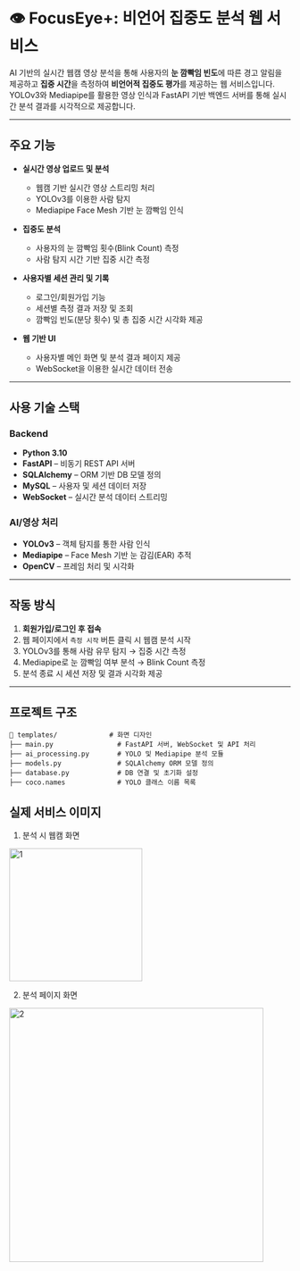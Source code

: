 # 👁️ FocusEye+: 비언어 집중도 분석 웹 서비스

AI 기반의 실시간 웹캠 영상 분석을 통해 사용자의 **눈 깜빡임 빈도**에 따른 경고 알림을 제공하고 **집중 시간**을 측정하여 **비언어적 집중도 평가**를 제공하는 웹 서비스입니다.  
YOLOv3와 Mediapipe를 활용한 영상 인식과 FastAPI 기반 백엔드 서버를 통해 실시간 분석 결과를 시각적으로 제공합니다.

---

## 주요 기능

- **실시간 영상 업로드 및 분석**
  - 웹캠 기반 실시간 영상 스트리밍 처리
  - YOLOv3를 이용한 사람 탐지
  - Mediapipe Face Mesh 기반 눈 깜빡임 인식

- **집중도 분석**
  - 사용자의 눈 깜빡임 횟수(Blink Count) 측정
  - 사람 탐지 시간 기반 집중 시간 측정

- **사용자별 세션 관리 및 기록**
  - 로그인/회원가입 기능
  - 세션별 측정 결과 저장 및 조회
  - 깜빡임 빈도(분당 횟수) 및 총 집중 시간 시각화 제공

- **웹 기반 UI**
  - 사용자별 메인 화면 및 분석 결과 페이지 제공
  - WebSocket을 이용한 실시간 데이터 전송

---

## 사용 기술 스택

### Backend
- **Python 3.10**
- **FastAPI** – 비동기 REST API 서버
- **SQLAlchemy** – ORM 기반 DB 모델 정의
- **MySQL** – 사용자 및 세션 데이터 저장
- **WebSocket** – 실시간 분석 데이터 스트리밍

### AI/영상 처리
- **YOLOv3** – 객체 탐지를 통한 사람 인식
- **Mediapipe** – Face Mesh 기반 눈 감김(EAR) 추적
- **OpenCV** – 프레임 처리 및 시각화

---

## 작동 방식

1. **회원가입/로그인 후 접속**
2. 웹 페이지에서 `측정 시작` 버튼 클릭 시 웹캠 분석 시작
3. YOLOv3를 통해 사람 유무 탐지 → 집중 시간 측정
4. Mediapipe로 눈 깜빡임 여부 분석 → Blink Count 측정
5. 분석 종료 시 세션 저장 및 결과 시각화 제공

---

## 프로젝트 구조

```
📁 templates/             # 화면 디자인
├── main.py                # FastAPI 서버, WebSocket 및 API 처리
├── ai_processing.py       # YOLO 및 Mediapipe 분석 모듈
├── models.py              # SQLAlchemy ORM 모델 정의
├── database.py            # DB 연결 및 초기화 설정
├── coco.names             # YOLO 클래스 이름 목록
```

## 실제 서비스 이미지
1. 분석 시 웹캠 화면
<img width="238" alt="1" src="https://github.com/user-attachments/assets/558fe4a2-c13d-4529-aec7-dd772593e9e7" />

2. 분석 페이지 화면
<img width="455" alt="2" src="https://github.com/user-attachments/assets/2bc380ae-3353-4559-966b-fbb3031dd867" />

